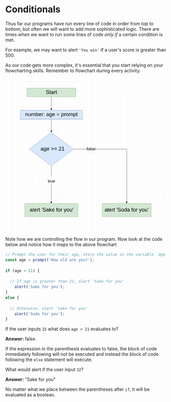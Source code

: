 # Conditionals

Thus far our programs have run every line of code in order from top to bottom, but often we will want to add more sophisticated logic. There are times when we want to run some lines of code _only if_ a certain condition is met.

For example, we may want to alert `'You win'` if a user's score is greater than 500.

As our code gets more complex, it's essential that you start relying on your flowcharting skills. Remember to flowchart during every activity.

![](../../../.gitbook/assets/image%20%2857%29.png)

Note how we are controlling the flow in our program. Now look at the code below and notice how it maps to the above flowchart

```javascript
// Prompt the user for their age, store the value in the variable `age`
const age = prompt('How old are you?');

if (age > 21) {

  // If age is greater than 21, alert 'Sake for you'
    alert('Sake for you');
}
else {

  // Otherwise, alert 'Sake for you'
    alert('Soda for you');
}
```

If the user inputs `15` what does `age > 21` evaluates to?

**Answer:** false.

If the expression in the parenthesis evaluates to false, the block of code immediately following will not be executed and instead the block of code following the `else` statement will execute.

What would alert if the user input `32`?

**Answer:** "Sake for you"

No matter what we place between the parentheses after `if`, it will be evaluated as a boolean.

